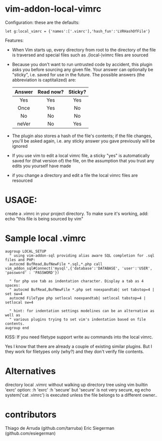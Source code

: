 vim-addon-local-vimrc
======================

Configuration: these are the defaults:
```vim
let g:local_vimrc = {'names':['.vimrc'],'hash_fun':'LVRHashOfFile'}
```

Features:
- When Vim starts up, every directory from root to the directory of the file
  is traversed and special files such as .(local-)vimrc files are sourced

- Because you don't want to run untrusted code by accident, this plugin asks
  you before sourcing any given file.  Your answer can optionally be "sticky",
  i.e. saved for use in the future.  The possible answers (the abbreviation
  is captitalized) are:

    Answer | Read now? | Sticky?
    :-----:|:---------:|:------:
    Yes    | Yes       | Yes
    Once   | Yes       | No
    No     | No        | No
    neVer  | No        | Yes

- The plugin also stores a hash of the file's contents; if the file changes,
  you'll be asked again, i.e. any sticky answer you gave previously will be
  ignored

- If you use vim to edit a local vimrc file, a sticky "yes" is automatically
  saved for (that version of) the file, on the assumption that you trust any
  edits you yourself have made

- if you change a directory and edit a file the local vimrc files are resourced

USAGE:
========
create a .vimrc in your project directory.
To make sure it's working, add: echo "this file is being sourced by vim"

Sample local .vimrc
===================

```vim
augroup LOCAL_SETUP
  " using vim-addon-sql providing alias aware SQL completion for .sql files and PHP:
  autocmd BufRead,BufNewFile *.sql,*.php call vim_addon_sql#Connect('mysql',{'database':'DATABASE', 'user':'USER', 'password' : 'PASSWORD'})

  " for php use tab as indentation character. Display a tab as 4 spaces:
  " autocmd BufRead,BufNewFile *.php set noexpandtab| set tabstop=4 | set sw=4
  autocmd FileType php setlocal noexpandtab| setlocal tabstop=4 | setlocal sw=4

  " hint: for indentation settings modelines can be an alternative as well as
  " various plugins trying to set vim's indentation based on file contents.
augroup end
```


KISS: If you need filetype support write au commands into the local vimrc.

Yes I know that there are already a couple of existing similar plugins.
But I they work for filetypes only (why?) and they don't verify file contents.


Alternatives
============
directory local .vimrc without walking up directory tree using vim builtin 'exrc' option:
  :h 'exrc'
  :h 'secure'
but 'secure' is not very secure, eg echo system('cat .vimrc') is executed
unless the file belongs to a different owner..

contributors
============
Thiago de Arruda (github.com/tarruba)
Eric Siegerman (github.com/esiegerman)

